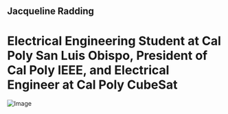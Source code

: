## Jacqueline Radding
# Electrical Engineering Student at Cal Poly San Luis Obispo, President of Cal Poly IEEE, and Electrical Engineer at Cal Poly CubeSat




 ![Image](/InternScheduler/images/profilepic.PNG)


